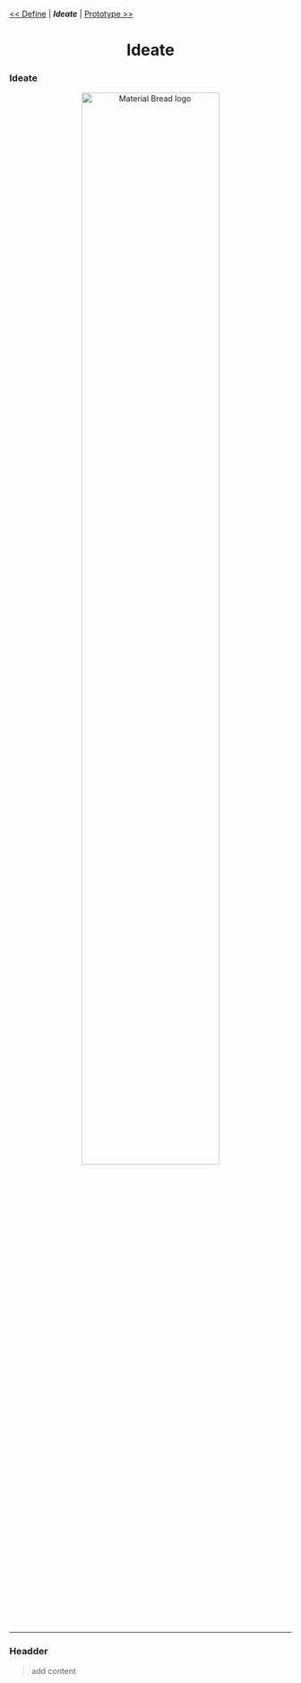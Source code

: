 [<< Define](https://github.com/INT100-SEC1-GROUP11/Design-Thinking-Project/blob/main/Define.md) | ***Ideate***  | [ Prototype >>](https://github.com/INT100-SEC1-GROUP11/Design-Thinking-Project/blob/main/Prototype.md) 
# <div align="center"> Ideate </div>

### Ideate
 <div align="center">  
    <img width="70%" src="https://dummyimage.com/600x400/000/708c8c.png&text=Design+Thinking" alt="Material Bread logo">
</div>

----

### Headder
 > add content

